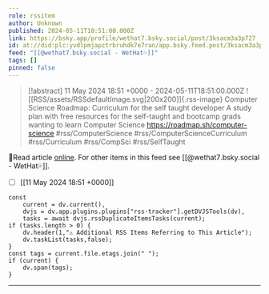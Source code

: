 ```yaml
---
role: rssitem
author: Unknown
published: 2024-05-11T18:51:00.000Z
link: https://bsky.app/profile/wethat7.bsky.social/post/3ksacm3a3p727
id: at://did:plc:yvdlpmjapztrbruhdk7e7ran/app.bsky.feed.post/3ksacm3a3p727
feed: "[[@wethat7․bsky․social - WetHat💦]]"
tags: []
pinned: false
---
```


> [!abstract] 11 May 2024 18:51 +0000 - 2024-05-11T18:51:00.000Z
> ![[RSS/assets/RSSdefaultImage.svg|200x200]]{.rss-image}
> Computer Science Roadmap: Curriculum for the self taught developer A study plan with free resources for the self-taught and bootcamp grads wanting to learn Computer Science https://roadmap.sh/computer-science #rss/ComputerScience #rss/ComputerScienceCurriculum #rss/Curriculum #rss/CompSci #rss/SelfTaught

🔗Read article [online](https://bsky.app/profile/wethat7.bsky.social/post/3ksacm3a3p727). For other items in this feed see [[@wethat7․bsky․social - WetHat💦]].

- [ ] [[11 May 2024 18꞉51 +0000]]

~~~dataviewjs
const
    current = dv.current(),
	dvjs = dv.app.plugins.plugins["rss-tracker"].getDVJSTools(dv),
	tasks = await dvjs.rssDuplicateItemsTasks(current);
if (tasks.length > 0) {
	dv.header(1,"⚠ Additional RSS Items Referring to This Article");
    dv.taskList(tasks,false);
}
const tags = current.file.etags.join(" ");
if (current) {
	dv.span(tags);
}
~~~

- - -